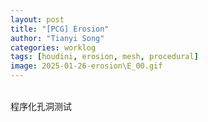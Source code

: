 ```yaml
---
layout: post
title: "[PCG] Erosion"
author: "Tianyi Song"
categories: worklog
tags: [houdini, erosion, mesh, procedural]
image: 2025-01-26-erosion\E_00.gif
---
```


<br>
程序化孔洞测试  
